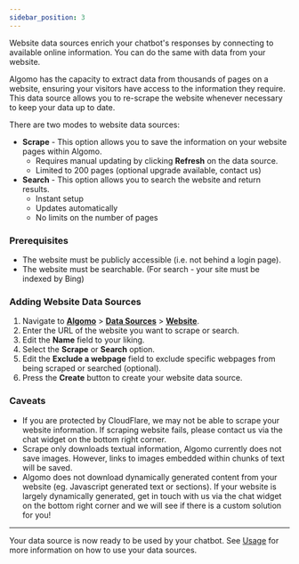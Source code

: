 ```yaml
---
sidebar_position: 3
---
```


Website data sources enrich your chatbot's responses by connecting to available online information. You can do the same with data from your website.

Algomo has the capacity to extract data from thousands of pages on a website, ensuring your visitors have access to the information they require.
This data source allows you to re-scrape the website whenever necessary to keep your data up to date.

There are two modes to website data sources:

- **Scrape** - This option allows you to save the information on your website pages within Algomo.
  - Requires manual updating by clicking **Refresh** on the data source.
  - Limited to 200 pages (optional upgrade available, contact us)
- **Search** - This option allows you to search the website and return results.
  - Instant setup
  - Updates automatically
  - No limits on the number of pages

### Prerequisites

- The website must be publicly accessible (i.e. not behind a login page).
- The website must be searchable. (For search - your site must be indexed by Bing)

### Adding Website Data Sources

1. Navigate to [**Algomo**](https://app.algomo.com/) > [**Data Sources**](https:app.algomo.com/data-sources) > [**Website**](https://app.algomo.com/data-sources/create/website).
2. Enter the URL of the website you want to scrape or search.
3. Edit the **Name** field to your liking.
4. Select the **Scrape** or **Search** option.
5. Edit the **Exclude a webpage** field to exclude specific webpages from being scraped or searched (optional).
6. Press the **Create** button to create your website data source.

### Caveats

- If you are protected by CloudFlare, we may not be able to scrape your website information. If scraping website fails, please contact us via the chat widget on the bottom right corner.
- Scrape only downloads textual information, Algomo currently does not save images. However, links to images embedded within chunks of text will be saved.
- Algomo does not download dynamically generated content from your website (eg. Javascript generated text or sections). If your website is largely dynamically generated, get in touch with us via the chat widget on the bottom right corner and we will see if there is a custom solution for you!

---

Your data source is now ready to be used by your chatbot. See [Usage](./Overview#usage.md) for more information on how to use your data sources.
